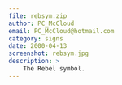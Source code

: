 ```yaml
---
file: rebsym.zip
author: PC_McCloud
email: PC_McCloud@hotmail.com
category: signs
date: 2000-04-13
screenshot: rebsym.jpg
description: >
    The Rebel symbol.
---
```

